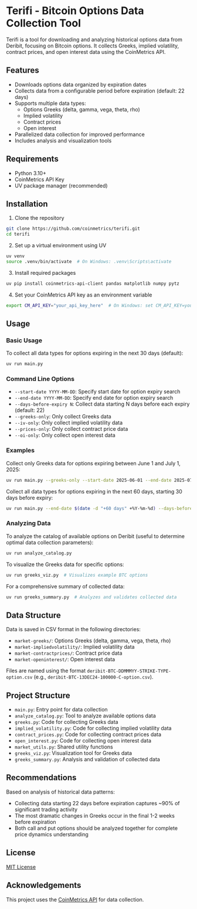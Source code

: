 # Terifi - Bitcoin Options Data Collection Tool

Terifi is a tool for downloading and analyzing historical options data from Deribit, focusing on Bitcoin options. It collects Greeks, implied volatility, contract prices, and open interest data using the CoinMetrics API.

## Features

- Downloads options data organized by expiration dates
- Collects data from a configurable period before expiration (default: 22 days)
- Supports multiple data types:
  - Options Greeks (delta, gamma, vega, theta, rho)
  - Implied volatility
  - Contract prices
  - Open interest
- Parallelized data collection for improved performance
- Includes analysis and visualization tools

## Requirements

- Python 3.10+
- CoinMetrics API Key
- UV package manager (recommended)

## Installation

1. Clone the repository
```bash
git clone https://github.com/coinmetrics/terifi.git
cd terifi
```

2. Set up a virtual environment using UV
```bash
uv venv
source .venv/bin/activate  # On Windows: .venv\Scripts\activate
```

3. Install required packages
```bash
uv pip install coinmetrics-api-client pandas matplotlib numpy pytz
```

4. Set your CoinMetrics API key as an environment variable
```bash
export CM_API_KEY="your_api_key_here"  # On Windows: set CM_API_KEY=your_api_key_here
```

## Usage

### Basic Usage

To collect all data types for options expiring in the next 30 days (default):
```bash
uv run main.py
```

### Command Line Options

- `--start-date YYYY-MM-DD`: Specify start date for option expiry search
- `--end-date YYYY-MM-DD`: Specify end date for option expiry search
- `--days-before-expiry N`: Collect data starting N days before each expiry (default: 22)
- `--greeks-only`: Only collect Greeks data
- `--iv-only`: Only collect implied volatility data
- `--prices-only`: Only collect contract price data
- `--oi-only`: Only collect open interest data

### Examples

Collect only Greeks data for options expiring between June 1 and July 1, 2025:
```bash
uv run main.py --greeks-only --start-date 2025-06-01 --end-date 2025-07-01
```

Collect all data types for options expiring in the next 60 days, starting 30 days before expiry:
```bash
uv run main.py --end-date $(date -d "+60 days" +%Y-%m-%d) --days-before-expiry 30
```

### Analyzing Data

To analyze the catalog of available options on Deribit (useful to determine optimal data collection parameters):
```bash
uv run analyze_catalog.py
```

To visualize the Greeks data for specific options:
```bash
uv run greeks_viz.py  # Visualizes example BTC options
```

For a comprehensive summary of collected data:
```bash
uv run greeks_summary.py  # Analyzes and validates collected data
```

## Data Structure

Data is saved in CSV format in the following directories:
- `market-greeks/`: Options Greeks (delta, gamma, vega, theta, rho)
- `market-impliedvolatility/`: Implied volatility data
- `market-contractprices/`: Contract price data
- `market-openinterest/`: Open interest data

Files are named using the format `deribit-BTC-DDMMMYY-STRIKE-TYPE-option.csv` (e.g., `deribit-BTC-13DEC24-100000-C-option.csv`).

## Project Structure

- `main.py`: Entry point for data collection
- `analyze_catalog.py`: Tool to analyze available options data
- `greeks.py`: Code for collecting Greeks data
- `implied_volatility.py`: Code for collecting implied volatility data
- `contract_prices.py`: Code for collecting contract prices data
- `open_interest.py`: Code for collecting open interest data
- `market_utils.py`: Shared utility functions
- `greeks_viz.py`: Visualization tool for Greeks data
- `greeks_summary.py`: Analysis and validation of collected data

## Recommendations

Based on analysis of historical data patterns:
- Collecting data starting 22 days before expiration captures ~90% of significant trading activity
- The most dramatic changes in Greeks occur in the final 1-2 weeks before expiration
- Both call and put options should be analyzed together for complete price dynamics understanding

## License

[MIT License](LICENSE)

## Acknowledgements

This project uses the [CoinMetrics API](https://docs.coinmetrics.io/api/v4) for data collection.